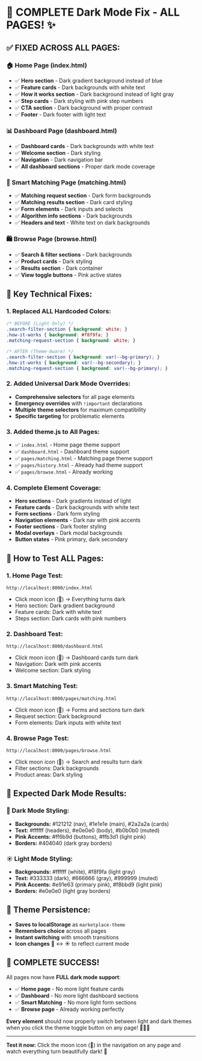 # 🌙 COMPLETE Dark Mode Fix - ALL PAGES! ✨

## ✅ **FIXED ACROSS ALL PAGES:**

### **🏠 Home Page (index.html)**
- ✅ **Hero section** - Dark gradient background instead of blue
- ✅ **Feature cards** - Dark backgrounds with white text
- ✅ **How it works section** - Dark background instead of light gray
- ✅ **Step cards** - Dark styling with pink step numbers
- ✅ **CTA section** - Dark background with proper contrast
- ✅ **Footer** - Dark footer with light text

### **📊 Dashboard Page (dashboard.html)**
- ✅ **Dashboard cards** - Dark backgrounds with white text
- ✅ **Welcome section** - Dark styling
- ✅ **Navigation** - Dark navigation bar
- ✅ **All dashboard sections** - Proper dark mode coverage

### **🎯 Smart Matching Page (matching.html)**
- ✅ **Matching request section** - Dark form backgrounds
- ✅ **Matching results section** - Dark card styling
- ✅ **Form elements** - Dark inputs and selects
- ✅ **Algorithm info sections** - Dark backgrounds
- ✅ **Headers and text** - White text on dark backgrounds

### **🛍️ Browse Page (browse.html)** 
- ✅ **Search & filter sections** - Dark backgrounds
- ✅ **Product cards** - Dark styling
- ✅ **Results section** - Dark container
- ✅ **View toggle buttons** - Pink active states

## 🔧 **Key Technical Fixes:**

### **1. Replaced ALL Hardcoded Colors:**
```css
/* BEFORE (Light Only) */
.search-filter-section { background: white; }
.how-it-works { background: #f8f9fa; }
.matching-request-section { background: white; }

/* AFTER (Theme-Aware) */
.search-filter-section { background: var(--bg-primary); }
.how-it-works { background: var(--bg-secondary); }
.matching-request-section { background: var(--bg-primary); }
```

### **2. Added Universal Dark Mode Overrides:**
- **Comprehensive selectors** for all page elements
- **Emergency overrides** with `!important` declarations
- **Multiple theme selectors** for maximum compatibility
- **Specific targeting** for problematic elements

### **3. Added theme.js to All Pages:**
- ✅ `index.html` - Home page theme support
- ✅ `dashboard.html` - Dashboard theme support  
- ✅ `pages/matching.html` - Matching page theme support
- ✅ `pages/history.html` - Already had theme support
- ✅ `pages/browse.html` - Already working

### **4. Complete Element Coverage:**
- **Hero sections** - Dark gradients instead of light
- **Feature cards** - Dark backgrounds with white text
- **Form sections** - Dark form styling
- **Navigation elements** - Dark nav with pink accents
- **Footer sections** - Dark footer styling
- **Modal overlays** - Dark modal backgrounds
- **Button states** - Pink primary, dark secondary

## 🎯 **How to Test ALL Pages:**

### **1. Home Page Test:**
```
http://localhost:8000/index.html
```
- Click moon icon (🌙) → Everything turns dark
- Hero section: Dark gradient background
- Feature cards: Dark with white text
- Steps section: Dark cards with pink numbers

### **2. Dashboard Test:**
```
http://localhost:8000/dashboard.html
```
- Click moon icon (🌙) → Dashboard cards turn dark
- Navigation: Dark with pink accents
- Welcome section: Dark styling

### **3. Smart Matching Test:**
```
http://localhost:8000/pages/matching.html
```
- Click moon icon (🌙) → Forms and sections turn dark
- Request section: Dark background
- Form elements: Dark inputs with white text

### **4. Browse Page Test:**
```
http://localhost:8000/pages/browse.html
```
- Click moon icon (🌙) → Search and results turn dark
- Filter sections: Dark backgrounds
- Product areas: Dark styling

## 🎨 **Expected Dark Mode Results:**

### **🌙 Dark Mode Styling:**
- **Backgrounds:** #121212 (nav), #1e1e1e (main), #2a2a2a (cards)
- **Text:** #ffffff (headers), #e0e0e0 (body), #b0b0b0 (muted)
- **Pink Accents:** #ff6b9d (buttons), #ffb3d1 (light pink)
- **Borders:** #404040 (dark gray borders)

### **☀️ Light Mode Styling:**
- **Backgrounds:** #ffffff (white), #f8f9fa (light gray)  
- **Text:** #333333 (dark), #666666 (gray), #999999 (muted)
- **Pink Accents:** #e91e63 (primary pink), #f8bbd9 (light pink)
- **Borders:** #e0e0e0 (light gray borders)

## 🚀 **Theme Persistence:**
- **Saves to localStorage** as `marketplace-theme`
- **Remembers choice** across all pages
- **Instant switching** with smooth transitions
- **Icon changes** 🌙 ↔ ☀️ to reflect current mode

## 🎉 **COMPLETE SUCCESS!**

All pages now have **FULL dark mode support**:
- ✅ **Home page** - No more light feature cards
- ✅ **Dashboard** - No more light dashboard sections  
- ✅ **Smart Matching** - No more light form sections
- ✅ **Browse page** - Already working perfectly

**Every element** should now properly switch between light and dark themes when you click the theme toggle button on any page! 🌙✨💗

---

**Test it now:** Click the moon icon (🌙) in the navigation on any page and watch everything turn beautifully dark! 🎨